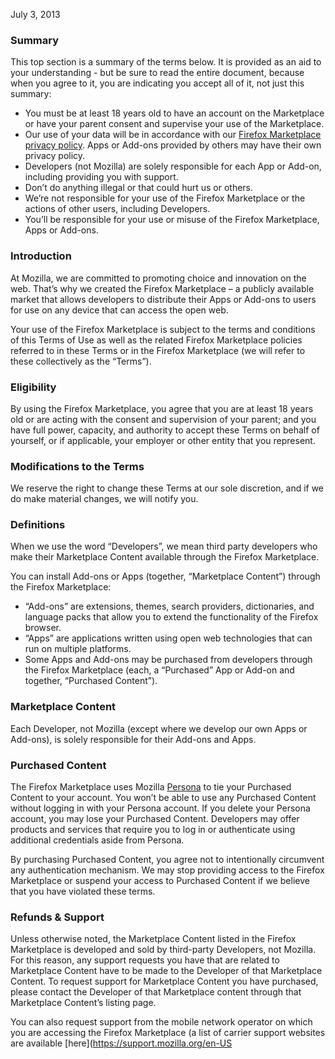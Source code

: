 July 3, 2013

### Summary

This top section is a summary of the terms below. It is provided as an aid to your understanding - but be sure to read the entire document, because when you agree to it, you are indicating you accept all of it, not just this summary:

- You must be at least 18 years old to have an account on the Marketplace or have your parent consent and supervise your use of the Marketplace.
- Our use of your data will be in accordance with our [Firefox Marketplace privacy policy](/privacy-policy). Apps or Add-ons provided by others may have their own privacy policy.
- Developers (not Mozilla) are solely responsible for each App or Add-on, including providing you with support.
- Don&rsquo;t do anything illegal or that could hurt us or others.
- We&rsquo;re not responsible for your use of the Firefox Marketplace or the actions of other users, including Developers.
- You&rsquo;ll be responsible for your use or misuse of the Firefox Marketplace, Apps or Add-ons.

### Introduction

At Mozilla, we are committed to promoting choice and innovation on the web. That&rsquo;s why we created the Firefox Marketplace – a publicly available market that allows developers to distribute their Apps or Add-ons to users for use on any device that can access the open web.

Your use of the Firefox Marketplace is subject to the terms and conditions of this Terms of Use as well as the related Firefox Marketplace policies referred to in these Terms or in the Firefox Marketplace (we will refer to these collectively as the &ldquo;Terms&rdquo;).


### Eligibility

By using the Firefox Marketplace, you agree that you are at least 18 years old or are acting with the consent and supervision of your parent; and you have full power, capacity, and authority to accept these Terms on behalf of yourself, or if applicable, your employer or other entity that you represent.


### Modifications to the Terms

We reserve the right to change these Terms at our sole discretion, and if we do make material changes, we will notify you.


### Definitions

When we use the word &ldquo;Developers&rdquo;, we mean third party developers who make their Marketplace Content available through the Firefox Marketplace.

You can install Add-ons or Apps (together, &ldquo;Marketplace Content&rdquo;) through the Firefox Marketplace:

- &ldquo;Add-ons&rdquo; are extensions, themes, search providers, dictionaries, and language packs that allow you to extend the functionality of the Firefox browser.
- &ldquo;Apps&rdquo; are applications written using open web technologies that can run on multiple platforms.
- Some Apps and Add-ons may be purchased from developers through the Firefox Marketplace (each, a &ldquo;Purchased&rdquo; App or Add-on and together, &ldquo;Purchased Content&rdquo;).


### Marketplace Content

Each Developer, not Mozilla (except where we develop our own Apps or Add-ons), is solely responsible for their Add-ons and Apps.


### Purchased Content

The Firefox Marketplace uses Mozilla [Persona](https://persona.org/) to tie your Purchased Content to your account. You won&rsquo;t be able to use any Purchased Content without logging in with your Persona account. If you delete your Persona account, you may lose your Purchased Content. Developers may offer products and services that require you to log in or authenticate using additional credentials aside from Persona.

By purchasing Purchased Content, you agree not to intentionally circumvent any authentication mechanism. We may stop providing access to the Firefox Marketplace or suspend your access to Purchased Content if we believe that you have violated these terms.


### Refunds & Support

Unless otherwise noted, the Marketplace Content listed in the Firefox Marketplace is developed and sold by third-party Developers, not Mozilla. For this reason, any support requests you have that are related to Marketplace Content have to be made to the Developer of that Marketplace Content. To request support for Marketplace Content you have purchased, please contact the Developer of that Marketplace content through that Marketplace Content&rsquo;s listing page.

You can also request support from the mobile network operator on which you are accessing the Firefox Marketplace (a list of carrier support websites are available [here](https://support.mozilla.org/en-US
